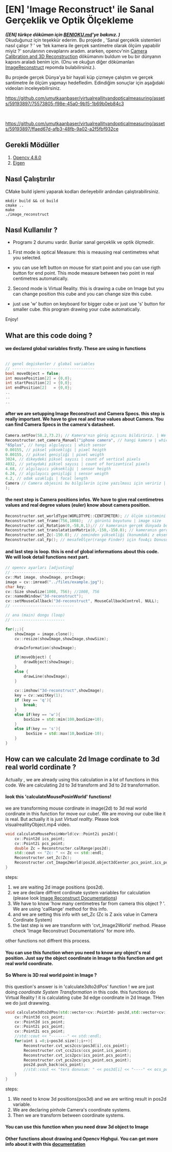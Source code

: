 # [EN] 'Image Reconstruct' ile Sanal Gerçeklik ve Optik Ölçekleme
<b><i>([EN] türkçe döküman için <a href="https://github.com/umutkaanbaser/virtualreallityandopticalmeasuring/blob/main/BENIOKU.md">BENIOKU.md</a>'ye bakınız. ) </i></b></br>
Okuduğunuz için teşekkür ederim. Bu projede , 'Sanal gerçeklik sistemleri nasıl çalışır ? ' ve 'tek kamera ile gerçek santimetre olarak ölçüm yapabilir miyiz ?' sorularının cevaplarını aradım. ararken, opencv'nin <a href="https://docs.opencv.org/4.x/d9/d0c/group__calib3d.html">Camera Calibration and 3D Reconstruction</a> dökümanını buldum ve bu bir dünyanın kapısnı araladı benim için. (Onu ve okuğun diğer dökümanları   <a href="https://github.com/umutkaanbaser/imagereconstruct">ImageReconstruct</a> repomda bulabilirsiniz.). 


Bu projede gerçek Dünya'ya bir hayali küp çizmeye çalıştım ve gerçek santimetre ile ölçüm yapmayı hedefledim. Edindiğim sonuçlar için aşağıdaki videoları inceleyebilirsiniz.


https://github.com/umutkaanbaser/virtualreallityandopticalmeasuring/assets/59193897/75573805-f98e-45a0-9b15-1b69b0eb84c3

<br/>



https://github.com/umutkaanbaser/virtualreallityandopticalmeasuring/assets/59193897/ffaed67d-afb3-48fb-9a02-a2f5fbf932ce


##  Gerekli Mödüller
1. <a href="https://docs.opencv.org/4.x/d7/d9f/tutorial_linux_install.html">Opencv 4.8.0</a>
2. <a href="https://eigen.tuxfamily.org/index.php?title=Main_Page">Eigen</a>

##  Nasıl Çalıştırılır
CMake build işlemi yaparak kodları derleyebilir ardından çalıştırabilirsiniz.
```
mkdir build && cd build
cmake ..
make
./image_reconstruct
```

## Nasıl Kullanılır ?
* Programı 2 durumu vardır. Bunlar sanal gerçeklik ve optik ölçmedir.
1. First mode is optical Measure: this is meausing real centimetres what you selected.
- you can use left button on mouse for start point and you can use rigth button for end point. This mode measure between two point in real centimetres automatically.
2. Second mode is Virtual Reality. this is drawing a cube on Image but you can change position this cube and you can change size this cube.
- just use 'w' button on keyboard for bigger cube or just use 's' button for smaller cube. this program drawing your cube automatically.

Enjoy!

## What are this code doing ?
#### we declared global variables firstly. These are using in functions
```c++

// genel degiskenler / global variables
// ------------------------------------
bool moveObject = false;
int mousePosition[2] = {0,0};
int startPosition[2] = {0,0};
int endPosition[2]   = {0,0};
..
..
..
```
#### after we are setupping Image Reconstruct and Camera Specs. this step is really important. We have to give real and true values about Camera. You can find Camera Specs in the camera's datasheet.
```c++
Camera.setFov(58.2,73.2); // Kamera'nın görüş açısını bildiririz. | We set the fov information about the camera
Reconstructer.set_camera_Manuel("iphone camera", // hangi kamera | which camera
"6Splus", // hangi algılayıcı | which sensor
0.00155, // piksel yüksekliği | pixel heigth
0.00155, // piksel genişliği | pixel weigth
3024, // dikeydeki piksel sayısı | count of vertical pixels 
4032, // yataydaki piksel sayısı | count of horizantical pixels 
4.68, // algılayıcı yüksekliği | sensor heigth
6.24, // algılayıcı genişliği | sensor weigth
4.2, // odak uzaklığı | focal length
Camera // Camera objesini bu bilgilerin içine yazılması için veririz | we are giving to Camera object for it write the information on the object
); 
```

#### the next step is Camera positions infos. We have to give real centimetres values and real degree values (euler) know about camera position. 
```C++
Reconstructer.set_worldType(WORLDTYPE::CENTIMETER); // ölçüm sistemini söyleriz | we are setting measurement
Reconstructer.set_frame(756,1008);  // görüntü boyutunu | image size
Reconstructer.cal_Rotation(0,-58,0,1);// // kameranın gerçek dünyada bulunduğu euler açıları | Euler angles where the camera is located in the real world
Reconstructer.set_translatationMatrix(0,-150,-150.0); // kameranın gerçek dünyada ki konumu | the position where the camera is located in the real world
Reconstructer.set_Zc(-150.0); // zeminden yüksekliği (konumdaki z ekseni ile aynıdır!) | height above ground (same as z-axis at location!)
Reconstructer.cal_Fp(); // mesafeÖlçer(range Finder) için fovAçı Donusumu hesaplanır | Calculate Fov to Degree tansform for range Finder
```
#### and last step is loop. this is end of global informations about this code. We will look detail functions next part.
```c++
// opencv ayarları [adjusting]
// ---------------------------
cv::Mat image, showImage, prcImage;
image = cv::imread("../files/example.jpg");
char key;
cv::Size showSize(1008, 756); //1008, 756
cv::namedWindow("3d-reconstruct");
cv::setMouseCallback("3d-reconstruct", MouseCallbackControl, NULL);
// ---------------------------

// ana (main) dongu (loop)
// -----------------------

for(;;){
    showImage = image.clone();
    cv::resize(showImage,showImage,showSize);

    drawInformation(showImage);

    if(moveObject) {
        drawObject(showImage);
    }
    else {
        drawLine(showImage);
    }
    
    cv::imshow("3d-reconstruct",showImage);
    key = cv::waitKey(1);
    if (key == 'q'){
        break;
    }
    else if(key == 'w'){
        boxSize = std::min(100,boxSize+10);
    }
    else if(key == 's'){
         boxSize = std::max(10,boxSize-10);
    }
}

```

## How can we calculate 2d Image cordinate to 3d real world cordinate ? 
Actually , we are already using this calculation in a lot of functions in this code. We are calculating 2d to 3d transform and 3d to 2d transformation.
#### look this 'calculateMousePosinWorld' functions!
we are transforming mouse cordinate in image(2d) to 3d real world cordinate in this function for move our cube!. We are moving our cube like it is real. But actually it is just <i>Virtual reallty</i>. Please look visualreallityObject.mp4 video.
```c++
void calculateMousePosinWorld(cv::Point2i pos2d){
    cv::Point2d ics_point;
    cv::Point2i pcs_point;
    double Zc = Reconstructer.calRange(pos2d);
    std::cout << "Zc: " << Zc << std::endl;
    Reconstructer.set_Zc(Zc);
    Reconstructer.cvt_Image2World(pos2d,object3dCenter,pcs_point,ics_point);
}
```
steps:
1. we are waiting 2d image positions (pos2d).
2. we are declare diffrent cordinate system variables for calculation (please look <a href="https://github.com/umutkaanbaser/imagereconstruct/tree/main/Documentations">Image Reconstruct Documentations</a>)
3. We have to know 'how many centimetres far from camera this object ? '. We are using 'calRange' method for this info.
4. and we are setting this info with set_Zc (Zc is Z axis value in Camera Cordinate System)
5. the last step is we are transform with 'cvt_Image2World' method. Please check 'Image Reconstruct Documentations' for more info.

other functions not diffrent this process.
#### You can use this function when you need to know  any object's real position. Just say the object coordinate in Image to this function and get real world coordinate.

#### So Where is 3D real world point in Image ?
this question's answer is in 'calculate3dto2dPos' function !
we are just doing <i>coordinate System Transformation </i> in this code.
this functions do Virtual Reality ! it is calculating cube 3d edge coordinate in 2d Image. THen we do just drawwing.
```c++
void calculate3dto2dPos(std::vector<cv::Point3d> pos3d,std::vector<cv::Point2i> &pos2d){
    cv::Point3d ccs_point;
    cv::Point2d ics_point;
    cv::Point2i pcs_point;
    cv::Point2i ocs_point;
    //std::cout << "-------" << std::endl;
    for(uint i =0;i<pos3d.size();i++){
        Reconstructer.cvt_wcs2ccs(pos3d[i],ccs_point);
        Reconstructer.cvt_ccs2ics(ccs_point,ics_point);
        Reconstructer.cvt_ics2pcs(ics_point,pcs_point);
        Reconstructer.cvt_pcs2ocs(pcs_point,ocs_point);
        pos2d.push_back(ocs_point);
        //std::cout << "ters donusum: " << pos3d[i] << "----" << ocs_point << std::endl;
    }
}
```
steps:
1. We need to know 3d positions(pos3d) and we are writing result in pos2d variable.
2. We are declaring pinhole Camera's coordinate systems.
3. Then we are transform between coordinate systems.
#### You can use this function when you need draw 3d object to Image

#### Other functions about drawing and Opencv Highgui. You can get more info about it with this <a href="https://docs.opencv.org/3.4/d7/dfc/group__highgui.html">documentation</a>


